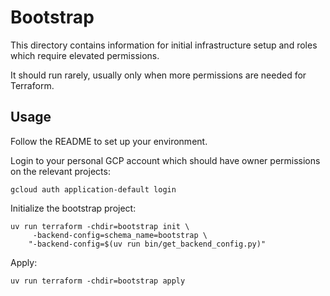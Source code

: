 # Bootstrap

This directory contains information for initial infrastructure setup and roles which require elevated permissions.

It should run rarely, usually only when more permissions are needed for Terraform.

## Usage

Follow the README to set up your environment.

Login to your personal GCP account which should have owner permissions on the relevant projects:

```
gcloud auth application-default login
```

Initialize the bootstrap project:

```
uv run terraform -chdir=bootstrap init \
     -backend-config=schema_name=bootstrap \
    "-backend-config=$(uv run bin/get_backend_config.py)"
```

Apply:

```
uv run terraform -chdir=bootstrap apply
```
